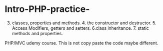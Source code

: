 # Intro-PHP-practice-
3. classes, properties and methods. 4. the constructor and destructor. 5. Access Modifiers, getters and setters. 6.class inheritance. 7. static methods and properties. 

PHP/MVC udemy course. This is not copy paste the code maybe different.
